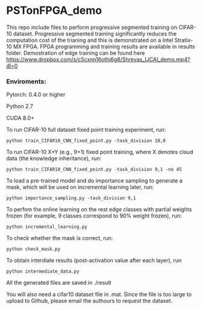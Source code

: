 # PSTonFPGA_demo
This repo include files to perform progressive segmented training on CIFAR-10 dataset. Progressive segmented training significantly reduces the computation cost of the trianing and this is demonstrated on a Intel Stratix-10 MX FPGA. FPGA programming and training results are available in results folder. Demostration of edge training can be found here https://www.dropbox.com/s/c5cxnn16othi6g8/Shreyas_IJCAI_demo.mp4?dl=0

### Enviroments:

Pytorch: 0.4.0 or higher

Python 2.7

CUDA 8.0+

To run CIFAR-10 full dataset fixed point training experiment, run:
	
	python train_CIFAR10_CNN_fixed_point.py -task_division 10,0
	
	
To run CIFAR-10 X+Y (e.g., 9+1) fixed point training,  where X denotes cloud data (the knowledge inheritance), run:
	
	python train_CIFAR10_CNN_fixed_point.py -task_division 9,1 -ne 45

To load a pre-trained model and do importance sampling to generate a mask, which will be used on incremental learning later, run:

	python importance_sampling.py -task_division 9,1
	
	
To perfom the online learning on the rest edge classes with partial weights frozen (for example, 9 classes correspond to 90% weight frozen), run:
	
	python incremental_learning.py 
	
To check whether the mask is correct, run: 

	python check_mask.py

To obtain interdiate results (post-activation value after each layer), run 

	python intermediate_data.py

All the generated files are saved in ./result

You will also need a cifar10 dataset file in .mat. Since the file is too large to upload to Github, please email the authours to request the dataset.
	
	
